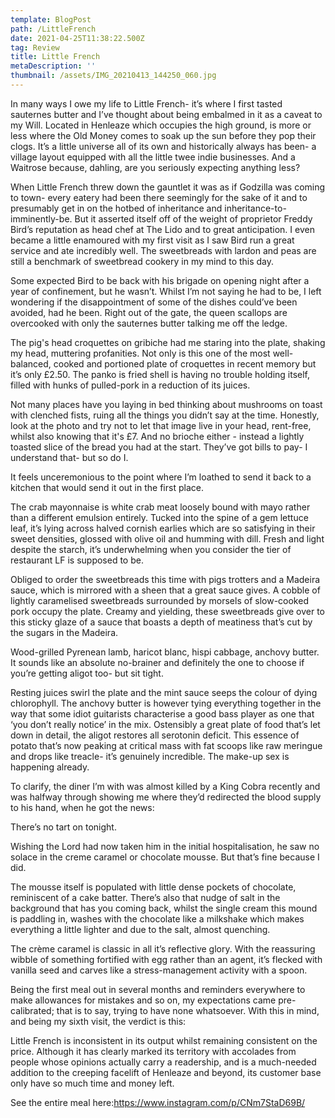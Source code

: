 ```yaml
---
template: BlogPost
path: /LittleFrench
date: 2021-04-25T11:38:22.500Z
tag: Review
title: Little French
metaDescription: ''
thumbnail: /assets/IMG_20210413_144250_060.jpg
---
```

<!--StartFragment-->

In many ways I owe my life to Little French- it’s where I first tasted sauternes butter and I’ve thought about being embalmed in it as a caveat to my Will. Located in Henleaze which occupies the high ground, is more or less where the Old Money comes to soak up the sun before they pop their clogs. It’s a little universe all of its own and historically always has been- a village layout equipped with all the little twee indie businesses. And a Waitrose because, dahling, are you seriously expecting anything less?

When Little French threw down the gauntlet it was as if Godzilla was coming to town- every eatery had been there seemingly for the sake of it and to presumably get in on the hotbed of inheritance and inheritance-to-imminently-be. But it asserted itself off of the weight of proprietor Freddy Bird’s reputation as head chef at The Lido and to great anticipation. I even became a little enamoured with my first visit as I saw Bird run a great service and ate incredibly well. The sweetbreads with lardon and peas are still a benchmark of sweetbread cookery in my mind to this day.

Some expected Bird to be back with his brigade on opening night after a year of confinement, but he wasn’t. Whilst I’m not saying he had to be, I left wondering if the disappointment of some of the dishes could’ve been avoided, had he been. Right out of the gate, the queen scallops are overcooked with only the sauternes butter talking me off the ledge.

The pig's head croquettes on gribiche had me staring into the plate, shaking my head, muttering profanities. Not only is this one of the most well-balanced, cooked and portioned plate of croquettes in recent memory but it’s only £2.50. The panko is fried shell is having no trouble holding itself, filled with hunks of pulled-pork in a reduction of its juices.

Not many places have you laying in bed thinking about mushrooms on toast with clenched fists, ruing all the things you didn’t say at the time. Honestly, look at the photo and try not to let that image live in your head, rent-free, whilst also knowing that it's £7. And no brioche either - instead a lightly toasted slice of the bread you had at the start. They’ve got bills to pay- I understand that- but so do I.

It feels unceremonious to the point where I’m loathed to send it back to a kitchen that would send it out in the first place.

The crab mayonnaise is white crab meat loosely bound with mayo rather than a different emulsion entirely. Tucked into the spine of a gem lettuce leaf, it’s lying across halved cornish earlies which are so satisfying in their sweet densities, glossed with olive oil and humming with dill. Fresh and light despite the starch, it’s underwhelming when you consider the tier of restaurant LF is supposed to be.

Obliged to order the sweetbreads this time with pigs trotters and a Madeira sauce, which is mirrored with a sheen that a great sauce gives. A cobble of lightly caramelised sweetbreads surrounded by morsels of slow-cooked pork occupy the plate. Creamy and yielding, these sweetbreads give over to this sticky glaze of a sauce that boasts a depth of meatiness that’s cut by the sugars in the Madeira.

Wood-grilled Pyrenean lamb, haricot blanc, hispi cabbage, anchovy butter. It sounds like an absolute no-brainer and definitely the one to choose if you’re getting aligot too- but sit tight.

Resting juices swirl the plate and the mint sauce seeps the colour of dying chlorophyll. The anchovy butter is however tying everything together in the way that some idiot guitarists characterise a good bass player as one that ‘you don’t really notice’ in the mix. Ostensibly a great plate of food that’s let down in detail, the aligot restores all serotonin deficit. This essence of potato that’s now peaking at critical mass with fat scoops like raw meringue and drops like treacle- it’s genuinely incredible. The make-up sex is happening already.

To clarify, the diner I’m with was almost killed by a King Cobra recently and was halfway through showing me where they’d redirected the blood supply to his hand, when he got the news:

There’s no tart on tonight.

Wishing the Lord had now taken him in the initial hospitalisation, he saw no solace in the creme caramel or chocolate mousse. But that’s fine because I did.

The mousse itself is populated with little dense pockets of chocolate, reminiscent of a cake batter. There’s also that nudge of salt in the background that has you coming back, whilst the single cream this mound is paddling in, washes with the chocolate like a milkshake which makes everything a little lighter and due to the salt, almost quenching.

The crème caramel is classic in all it’s reflective glory. With the reassuring wibble of something fortified with egg rather than an agent, it’s flecked with vanilla seed and carves like a stress-management activity with a spoon.

Being the first meal out in several months and reminders everywhere to make allowances for mistakes and so on, my expectations came pre-calibrated; that is to say, trying to have none whatsoever. With this in mind, and being my sixth visit, the verdict is this:

Little French is inconsistent in its output whilst remaining consistent on the price. Although it has clearly marked its territory with accolades from people whose opinions actually carry a readership, and is a much-needed addition to the creeping facelift of Henleaze and beyond, its customer base only have so much time and money left.

<!--StartFragment-->

See the entire meal here:<https://www.instagram.com/p/CNm7StaD69B/>

<!--EndFragment-->

<!--EndFragment-->
